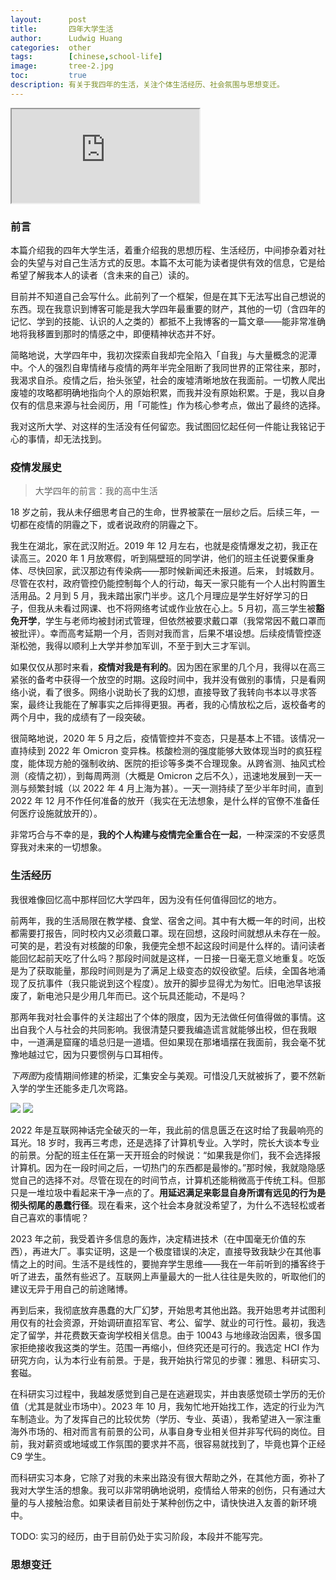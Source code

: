 ```yaml
---
layout:      post
title:       四年大学生活
author:      Ludwig Huang
categories:  other
tags:        [chinese,school-life]
image:       tree-2.jpg
toc:         true
description: 有关于我四年的生活，关注个体生活经历、社会氛围与思想变迁。
---
```


<iframe src="https://www.youtube.com/embed/78lVJChTMac"></iframe>

### 前言

本篇介绍我的四年大学生活，着重介绍我的思想历程、生活经历，中间掺杂着对社会的失望与对自己生活方式的反思。本篇不太可能为读者提供有效的信息，它是给希望了解我本人的读者（含未来的自己）读的。

目前并不知道自己会写什么。此前列了一个框架，但是在其下无法写出自己想说的东西。现在我意识到博客可能是我大学四年最重要的财产，其他的一切（含四年的记忆、学到的技能、认识的人之类的）都抵不上我博客的一篇文章——能非常准确地将我移置到那时的情感之中，即便精神状态并不好。

简略地说，大学四年中，我初次探索自我却完全陷入「自我」与大量概念的泥潭中。个人的强烈自卑情绪与疫情的两年半完全阻断了我同世界的正常往来，那时，我渴求自杀。疫情之后，抬头张望，社会的废墟清晰地放在我面前。一切教人爬出废墟的攻略都明确地指向个人的原始积累，而我并没有原始积累。于是，我以自身仅有的信息来源与社会阅历，用「可能性」作为核心参考点，做出了最终的选择。

我对这所大学、对这样的生活没有任何留恋。我试图回忆起任何一件能让我铭记于心的事情，却无法找到。

### 疫情发展史

> 大学四年的前言：我的高中生活

18 岁之前，我从未仔细思考自己的生命，世界被蒙在一层纱之后。后续三年，一切都在疫情的阴霾之下，或者说政府的阴霾之下。

我生在湖北，家在武汉附近。2019 年 12 月左右，也就是疫情爆发之初，我正在读高三。2020 年 1 月放寒假，听到隔壁班的同学讲，他们的班主任说要保重身体、尽快回家，武汉那边有传染病——那时候新闻还未报道。后来， 封城数月。尽管在农村，政府管控仍能控制每个人的行动，每天一家只能有一个人出村购置生活用品。2 月到 5 月，我未踏出家门半步。这几个月理应是学生好好学习的日子，但我从未看过网课、也不将网络考试或作业放在心上。5 月初，高三学生被**豁免开学**，学生与老师均被封闭式管理，但依然被要求戴口罩（我常常因不戴口罩而被批评）。幸而高考延期一个月，否则对我而言，后果不堪设想。后续疫情管控逐渐松弛，我得以顺利上大学并参加军训，不至于到大三才军训。

如果仅仅从那时来看，**疫情对我是有利的**。因为困在家里的几个月，我得以在高三紧张的备考中获得一个放空的时期。这段时间中，我并没有做别的事情，只是看网络小说，看了很多。网络小说助长了我的幻想，直接导致了我转向书本以寻求答案，最终让我能在了解事实之后摔得更狠。再者，我的心情放松之后，返校备考的两个月中，我的成绩有了一段突破。

很简略地说，2020 年 5 月之后，疫情管控并不变态，只是基本上不错。该情况一直持续到 2022 年 Omicron 变异株。核酸检测的强度能够大致体现当时的疯狂程度，能体现方舱的强制收纳、医院的拒诊等多类不合理现象。从跨省测、抽风式检测（疫情之初），到每周两测（大概是 Omicron 之后不久），迅速地发展到一天一测与频繁封城（以 2022 年 4 月上海为甚）。一天一测持续了至少半年时间，直到 2022 年 12 月不作任何准备的放开（我实在无法想象，是什么样的官僚不准备任何医疗设施就放开的）。

非常巧合与不幸的是，**我的个人构建与疫情完全重合在一起**，一种深深的不安感贯穿我对未来的一切想象。

### 生活经历

我很难像回忆高中那样回忆大学四年，因为没有任何值得回忆的地方。

前两年，我的生活局限在教学楼、食堂、宿舍之间。其中有大概一年的时间，出校都需要打报告，同时校内又必须戴口罩。现在回想，这段时间就想从未存在一般。可笑的是，若没有对核酸的印象，我便完全想不起这段时间是什么样的。请问读者能回忆起前天吃了什么吗？那段时间就是这样，一日接一日毫无意义地重复。吃饭是为了获取能量，那段时间则是为了满足上级变态的奴役欲望。后续，全国各地涌现了反抗事件（我只能说到这个程度）。放开的脚步显得尤为匆忙。旧电池早该报废了，新电池只是少用几年而已。这个玩具还能动，不是吗？

那两年我对社会事件的关注超出了个体的限度，因为无法做任何值得做的事情。这出自我个人与社会的共同影响。我很清楚只要我编造谎言就能够出校，但在我眼中，一道满是窟窿的墙总归是一道墙。但如果现在那堵墙摆在我面前，我会毫不犹豫地越过它，因为只要惯例与口耳相传。

*下两图*为疫情期间修建的桥梁，汇集安全与美观。可惜没几天就被拆了，要不然新入学的学生还能多走几次弯路。

<div>
<img src="../assets/img/school-life/bridge-1.jpg">
<img src="../assets/img/school-life/bridge-2.jpg">
</div>

2022 年是互联网神话完全破灭的一年，我此前的信息匮乏在这时给了我最响亮的耳光。18 岁时，我再三考虑，还是选择了计算机专业。入学时，院长大谈本专业的前景。分配的班主任在第一天开班会的时候说：“如果我是你们，我不会选择报计算机。因为在一段时间之后，一切热门的东西都是最惨的。”那时候，我就隐隐感觉自己的选择不对。尽管在现在的时间节点，计算机还能稍微高于传统工科。但那只是一堆垃圾中看起来干净一点的了。**用延迟满足来彰显自身所谓有远见的行为是彻头彻尾的愚蠢行径**。现在看来，这个社会本身就没希望了，为什么不选轻松或者自己喜欢的事情呢？

2023 年之前，我受着许多信息的轰炸，决定精进技术（在中国毫无价值的东西），再进大厂。事实证明，这是一个极度错误的决定，直接导致我缺少在其他事情之上的时间。生活不是线性的，要抛弃学生思维——我在一年前听到的播客终于听了进去，虽然有些迟了。互联网上声量最大的一批人往往是失败的，听取他们的建议无异于用自己的前途赌博。

再到后来，我彻底放弃愚蠢的大厂幻梦，开始思考其他出路。我开始思考并试图利用仅有的社会资源，开始调研直招军官、考公、留学、就业的可行性。最初，我选定了留学，并花费数天查询学校相关信息。由于 10043 与地缘政治因素，很多国家拒绝接收我这类的学生。范围一再缩小，但终究还是可行的。我选定 HCI 作为研究方向，认为本行业有前景。于是，我开始执行常见的步骤：雅思、科研实习、套磁。

在科研实习过程中，我越发感觉到自己是在逃避现实，并由衷感觉硕士学历的无价值（尤其是就业市场中）。2023 年 10 月，我匆忙地开始找工作，选定的行业为汽车制造业。为了发挥自己的比较优势（学历、专业、英语），我希望进入一家注重海外市场的、相对而言有前景的公司，从事自身专业相关但并非写代码的岗位。目前，我对薪资或地域或工作氛围的要求并不高，很容易就找到了，毕竟也算个正经 C9 学生。

而科研实习本身，它除了对我的未来出路没有很大帮助之外，在其他方面，弥补了我对大学生活的想象。我可以非常明确地说明，疫情给人带来的创伤，只有通过大量的与人接触治愈。如果读者目前处于某种创伤之中，请快快进入友善的新环境中。

TODO: 实习的经历，由于目前仍处于实习阶段，本段并不能写完。

### 思想变迁

